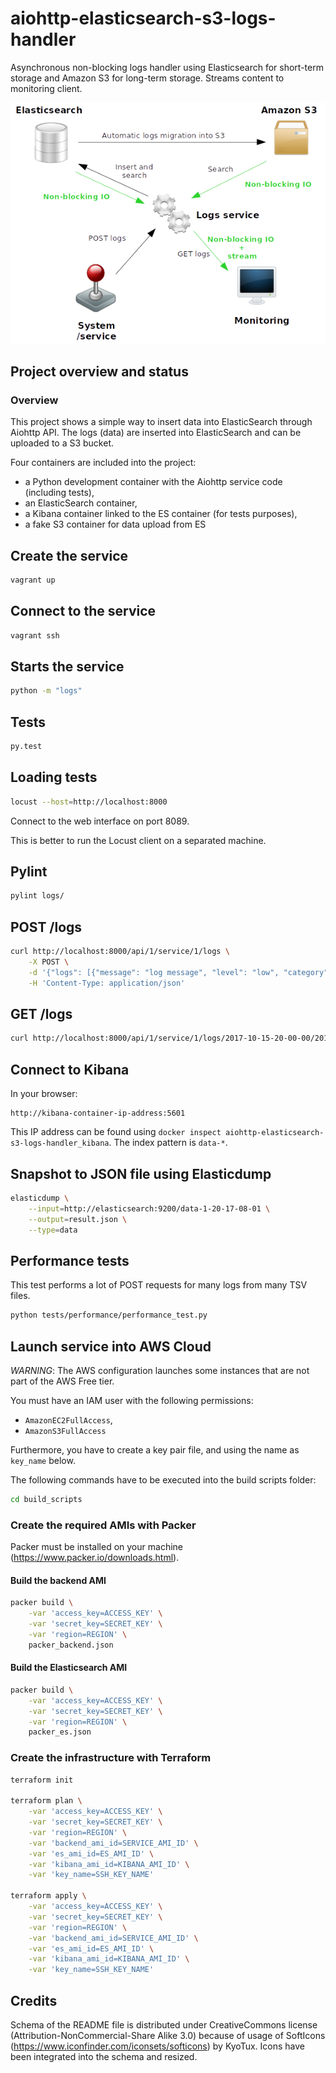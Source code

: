 # aiohttp-elasticsearch-s3-logs-handler

Asynchronous non-blocking logs handler using Elasticsearch for short-term storage
and Amazon S3 for long-term storage. Streams content to monitoring client.

![Image 1](resources/architecture.png)

## Project overview and status

### Overview

This project shows a simple way to insert data into ElasticSearch through Aiohttp API.
The logs (data) are inserted into ElasticSearch and can be uploaded to a S3 bucket.

Four containers are included into the project:
* a Python development container with the Aiohttp service code (including tests),
* an ElasticSearch container,
* a Kibana container linked to the ES container (for tests purposes),
* a fake S3 container for data upload from ES

## Create the service

```bash
vagrant up
```

## Connect to the service

```bash
vagrant ssh
```

## Starts the service

```bash
python -m "logs"
```

## Tests

```bash
py.test
```

## Loading tests

```bash
locust --host=http://localhost:8000
```

Connect to the web interface on port 8089.

This is better to run the Locust client on a separated machine.

## Pylint

```bash
pylint logs/
```

## POST /logs

```bash
curl http://localhost:8000/api/1/service/1/logs \
    -X POST \
    -d '{"logs": [{"message": "log message", "level": "low", "category": "my category", "date": "1502304972"}]}' \
    -H 'Content-Type: application/json'
```

## GET /logs

```bash
curl http://localhost:8000/api/1/service/1/logs/2017-10-15-20-00-00/2017-10-16-15-00-00
```

## Connect to Kibana

In your browser:

```
http://kibana-container-ip-address:5601
```

This IP address can be found using `docker inspect aiohttp-elasticsearch-s3-logs-handler_kibana`.
The index pattern is `data-*`.

## Snapshot to JSON file using Elasticdump

```bash
elasticdump \
    --input=http://elasticsearch:9200/data-1-20-17-08-01 \
    --output=result.json \
    --type=data
```

## Performance tests

This test performs a lot of POST requests for many logs from many TSV files.

```bash
python tests/performance/performance_test.py
```

## Launch service into AWS Cloud

*WARNING*: The AWS configuration launches some instances that are not part of the AWS Free tier.

You must have an IAM user with the following permissions:
 * `AmazonEC2FullAccess`,
 * `AmazonS3FullAccess`

Furthermore, you have to create a key pair file, and using the name as `key_name` below.

The following commands have to be executed into the build scripts folder:

```bash
cd build_scripts
```

### Create the required AMIs with Packer

Packer must be installed on your machine
(https://www.packer.io/downloads.html).

#### Build the backend AMI

```bash
packer build \
    -var 'access_key=ACCESS_KEY' \
    -var 'secret_key=SECRET_KEY' \
    -var 'region=REGION' \
    packer_backend.json
```

#### Build the Elasticsearch AMI

```bash
packer build \
    -var 'access_key=ACCESS_KEY' \
    -var 'secret_key=SECRET_KEY' \
    -var 'region=REGION' \
    packer_es.json
```

### Create the infrastructure with Terraform

```bash
terraform init

terraform plan \
    -var 'access_key=ACCESS_KEY' \
    -var 'secret_key=SECRET_KEY' \
    -var 'region=REGION' \
    -var 'backend_ami_id=SERVICE_AMI_ID' \
    -var 'es_ami_id=ES_AMI_ID' \
    -var 'kibana_ami_id=KIBANA_AMI_ID' \
    -var 'key_name=SSH_KEY_NAME'

terraform apply \
    -var 'access_key=ACCESS_KEY' \
    -var 'secret_key=SECRET_KEY' \
    -var 'region=REGION' \
    -var 'backend_ami_id=SERVICE_AMI_ID' \
    -var 'es_ami_id=ES_AMI_ID' \
    -var 'kibana_ami_id=KIBANA_AMI_ID' \
    -var 'key_name=SSH_KEY_NAME'
```

## Credits

Schema of the README file is distributed under CreativeCommons license
(Attribution-NonCommercial-Share Alike 3.0) because of usage of SoftIcons
(https://www.iconfinder.com/iconsets/softicons) by KyoTux.
Icons have been integrated into the schema and resized.
